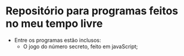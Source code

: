 # Repositório para programas feitos no meu tempo livre

- Entre os programas estão inclusos:
  - O jogo do número secreto, feito em javaScript;